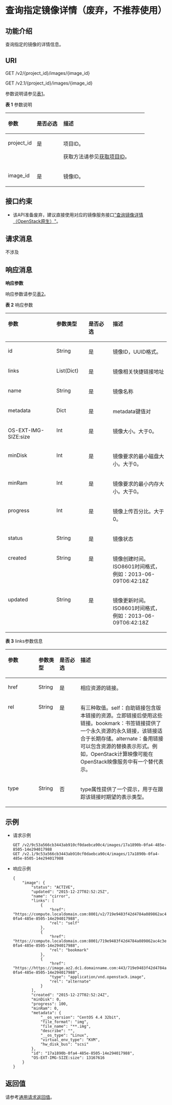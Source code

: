 # 查询指定镜像详情（废弃，不推荐使用）<a name="ZH-CN_TOPIC_0065817697"></a>

## 功能介绍<a name="zh-cn_topic_0057973108_section56055574"></a>

查询指定的镜像的详情信息。

## URI<a name="zh-cn_topic_0057973108_section34738119"></a>

GET /v2/\{project\_id\}/images/\{image\_id\}

GET /v2.1/\{project\_id\}/images/\{image\_id\}

参数说明请参见[表1](#zh-cn_topic_0057973108_zh-cn_topic_0020212650_table62669527)。

**表 1**  参数说明

<a name="zh-cn_topic_0057973108_zh-cn_topic_0020212650_table62669527"></a>
<table><thead align="left"><tr id="zh-cn_topic_0057973108_zh-cn_topic_0020212650_row33894570"><th class="cellrowborder" valign="top" width="20.74%" id="mcps1.2.4.1.1"><p id="p5187119"><a name="p5187119"></a><a name="p5187119"></a>参数</p>
</th>
<th class="cellrowborder" valign="top" width="19.05%" id="mcps1.2.4.1.2"><p id="p17503500"><a name="p17503500"></a><a name="p17503500"></a>是否必选</p>
</th>
<th class="cellrowborder" valign="top" width="60.209999999999994%" id="mcps1.2.4.1.3"><p id="p8497414"><a name="p8497414"></a><a name="p8497414"></a>描述</p>
</th>
</tr>
</thead>
<tbody><tr id="zh-cn_topic_0057973108_zh-cn_topic_0020212650_row8419032"><td class="cellrowborder" valign="top" width="20.74%" headers="mcps1.2.4.1.1 "><p id="zh-cn_topic_0057973108_zh-cn_topic_0020212650_p10852974"><a name="zh-cn_topic_0057973108_zh-cn_topic_0020212650_p10852974"></a><a name="zh-cn_topic_0057973108_zh-cn_topic_0020212650_p10852974"></a>project_id</p>
</td>
<td class="cellrowborder" valign="top" width="19.05%" headers="mcps1.2.4.1.2 "><p id="zh-cn_topic_0057973108_zh-cn_topic_0020212650_p6675738"><a name="zh-cn_topic_0057973108_zh-cn_topic_0020212650_p6675738"></a><a name="zh-cn_topic_0057973108_zh-cn_topic_0020212650_p6675738"></a>是</p>
</td>
<td class="cellrowborder" valign="top" width="60.209999999999994%" headers="mcps1.2.4.1.3 "><p id="p37593705"><a name="p37593705"></a><a name="p37593705"></a>项目ID。</p>
<p id="p1180512217438"><a name="p1180512217438"></a><a name="p1180512217438"></a>获取方法请参见<a href="获取项目ID.md">获取项目ID</a>。</p>
</td>
</tr>
<tr id="zh-cn_topic_0057973108_row132721948105411"><td class="cellrowborder" valign="top" width="20.74%" headers="mcps1.2.4.1.1 "><p id="zh-cn_topic_0057973108_p11272124885417"><a name="zh-cn_topic_0057973108_p11272124885417"></a><a name="zh-cn_topic_0057973108_p11272124885417"></a>image_id</p>
</td>
<td class="cellrowborder" valign="top" width="19.05%" headers="mcps1.2.4.1.2 "><p id="zh-cn_topic_0057973108_p11272104895417"><a name="zh-cn_topic_0057973108_p11272104895417"></a><a name="zh-cn_topic_0057973108_p11272104895417"></a>是</p>
</td>
<td class="cellrowborder" valign="top" width="60.209999999999994%" headers="mcps1.2.4.1.3 "><p id="zh-cn_topic_0057973108_p11272948145412"><a name="zh-cn_topic_0057973108_p11272948145412"></a><a name="zh-cn_topic_0057973108_p11272948145412"></a>镜像ID。</p>
</td>
</tr>
</tbody>
</table>

## 接口约束<a name="zh-cn_topic_0057973108_section44207621"></a>

-   该API准备废弃，建议直接使用对应的镜像服务接口["查询镜像详情（OpenStack原生）"](https://support.huaweicloud.com/api-ims/zh-cn_topic_0020091566.html)。

## 请求消息<a name="zh-cn_topic_0057973108_section24047537"></a>

不涉及

## 响应消息<a name="zh-cn_topic_0057973108_section15101241"></a>

**响应参数**

响应参数请参见[表2](#zh-cn_topic_0057973108_table61215668)。

**表 2**  响应参数

<a name="zh-cn_topic_0057973108_table61215668"></a>
<table><thead align="left"><tr id="zh-cn_topic_0057973108_row24851438"><th class="cellrowborder" valign="top" width="30.080000000000002%" id="mcps1.2.5.1.1"><p id="zh-cn_topic_0057973108_p66809482"><a name="zh-cn_topic_0057973108_p66809482"></a><a name="zh-cn_topic_0057973108_p66809482"></a>参数</p>
</th>
<th class="cellrowborder" valign="top" width="19.919999999999998%" id="mcps1.2.5.1.2"><p id="zh-cn_topic_0057973108_p42858995"><a name="zh-cn_topic_0057973108_p42858995"></a><a name="zh-cn_topic_0057973108_p42858995"></a>参数类型</p>
</th>
<th class="cellrowborder" valign="top" width="15.040000000000001%" id="mcps1.2.5.1.3"><p id="zh-cn_topic_0057973108_p49026576"><a name="zh-cn_topic_0057973108_p49026576"></a><a name="zh-cn_topic_0057973108_p49026576"></a>是否必选</p>
</th>
<th class="cellrowborder" valign="top" width="34.96%" id="mcps1.2.5.1.4"><p id="zh-cn_topic_0057973108_p11729738"><a name="zh-cn_topic_0057973108_p11729738"></a><a name="zh-cn_topic_0057973108_p11729738"></a>描述</p>
</th>
</tr>
</thead>
<tbody><tr id="zh-cn_topic_0057973108_row10584712"><td class="cellrowborder" valign="top" width="30.080000000000002%" headers="mcps1.2.5.1.1 "><p id="zh-cn_topic_0057973108_p52055347"><a name="zh-cn_topic_0057973108_p52055347"></a><a name="zh-cn_topic_0057973108_p52055347"></a>id</p>
</td>
<td class="cellrowborder" valign="top" width="19.919999999999998%" headers="mcps1.2.5.1.2 "><p id="zh-cn_topic_0057973108_p55733554"><a name="zh-cn_topic_0057973108_p55733554"></a><a name="zh-cn_topic_0057973108_p55733554"></a>String</p>
</td>
<td class="cellrowborder" valign="top" width="15.040000000000001%" headers="mcps1.2.5.1.3 "><p id="zh-cn_topic_0057973108_p18124014"><a name="zh-cn_topic_0057973108_p18124014"></a><a name="zh-cn_topic_0057973108_p18124014"></a>是</p>
</td>
<td class="cellrowborder" valign="top" width="34.96%" headers="mcps1.2.5.1.4 "><p id="zh-cn_topic_0057973108_p58758990"><a name="zh-cn_topic_0057973108_p58758990"></a><a name="zh-cn_topic_0057973108_p58758990"></a>镜像ID，UUID格式。</p>
</td>
</tr>
<tr id="zh-cn_topic_0057973108_row59068863"><td class="cellrowborder" valign="top" width="30.080000000000002%" headers="mcps1.2.5.1.1 "><p id="zh-cn_topic_0057973108_p19848593"><a name="zh-cn_topic_0057973108_p19848593"></a><a name="zh-cn_topic_0057973108_p19848593"></a>links</p>
</td>
<td class="cellrowborder" valign="top" width="19.919999999999998%" headers="mcps1.2.5.1.2 "><p id="zh-cn_topic_0057973108_p64232187"><a name="zh-cn_topic_0057973108_p64232187"></a><a name="zh-cn_topic_0057973108_p64232187"></a>List(Dict)</p>
</td>
<td class="cellrowborder" valign="top" width="15.040000000000001%" headers="mcps1.2.5.1.3 "><p id="zh-cn_topic_0057973108_p35424678"><a name="zh-cn_topic_0057973108_p35424678"></a><a name="zh-cn_topic_0057973108_p35424678"></a>是</p>
</td>
<td class="cellrowborder" valign="top" width="34.96%" headers="mcps1.2.5.1.4 "><p id="zh-cn_topic_0057973108_p50826682"><a name="zh-cn_topic_0057973108_p50826682"></a><a name="zh-cn_topic_0057973108_p50826682"></a>镜像相关快捷链接地址</p>
</td>
</tr>
<tr id="zh-cn_topic_0057973108_row54786954"><td class="cellrowborder" valign="top" width="30.080000000000002%" headers="mcps1.2.5.1.1 "><p id="zh-cn_topic_0057973108_p8558285"><a name="zh-cn_topic_0057973108_p8558285"></a><a name="zh-cn_topic_0057973108_p8558285"></a>name</p>
</td>
<td class="cellrowborder" valign="top" width="19.919999999999998%" headers="mcps1.2.5.1.2 "><p id="zh-cn_topic_0057973108_p22132493"><a name="zh-cn_topic_0057973108_p22132493"></a><a name="zh-cn_topic_0057973108_p22132493"></a>String</p>
</td>
<td class="cellrowborder" valign="top" width="15.040000000000001%" headers="mcps1.2.5.1.3 "><p id="zh-cn_topic_0057973108_p47901489"><a name="zh-cn_topic_0057973108_p47901489"></a><a name="zh-cn_topic_0057973108_p47901489"></a>是</p>
</td>
<td class="cellrowborder" valign="top" width="34.96%" headers="mcps1.2.5.1.4 "><p id="zh-cn_topic_0057973108_p54815394"><a name="zh-cn_topic_0057973108_p54815394"></a><a name="zh-cn_topic_0057973108_p54815394"></a>镜像名称</p>
</td>
</tr>
<tr id="zh-cn_topic_0057973108_row23576498"><td class="cellrowborder" valign="top" width="30.080000000000002%" headers="mcps1.2.5.1.1 "><p id="zh-cn_topic_0057973108_p30648192"><a name="zh-cn_topic_0057973108_p30648192"></a><a name="zh-cn_topic_0057973108_p30648192"></a>metadata</p>
</td>
<td class="cellrowborder" valign="top" width="19.919999999999998%" headers="mcps1.2.5.1.2 "><p id="zh-cn_topic_0057973108_p66584527"><a name="zh-cn_topic_0057973108_p66584527"></a><a name="zh-cn_topic_0057973108_p66584527"></a>Dict</p>
</td>
<td class="cellrowborder" valign="top" width="15.040000000000001%" headers="mcps1.2.5.1.3 "><p id="zh-cn_topic_0057973108_p24637639"><a name="zh-cn_topic_0057973108_p24637639"></a><a name="zh-cn_topic_0057973108_p24637639"></a>是</p>
</td>
<td class="cellrowborder" valign="top" width="34.96%" headers="mcps1.2.5.1.4 "><p id="zh-cn_topic_0057973108_p49491727"><a name="zh-cn_topic_0057973108_p49491727"></a><a name="zh-cn_topic_0057973108_p49491727"></a>metadata键值对</p>
</td>
</tr>
<tr id="zh-cn_topic_0057973108_row42772360"><td class="cellrowborder" valign="top" width="30.080000000000002%" headers="mcps1.2.5.1.1 "><p id="zh-cn_topic_0057973108_p42009164"><a name="zh-cn_topic_0057973108_p42009164"></a><a name="zh-cn_topic_0057973108_p42009164"></a>OS-EXT-IMG-SIZE:size</p>
</td>
<td class="cellrowborder" valign="top" width="19.919999999999998%" headers="mcps1.2.5.1.2 "><p id="zh-cn_topic_0057973108_p47299124"><a name="zh-cn_topic_0057973108_p47299124"></a><a name="zh-cn_topic_0057973108_p47299124"></a>Int</p>
</td>
<td class="cellrowborder" valign="top" width="15.040000000000001%" headers="mcps1.2.5.1.3 "><p id="zh-cn_topic_0057973108_p6023849"><a name="zh-cn_topic_0057973108_p6023849"></a><a name="zh-cn_topic_0057973108_p6023849"></a>是</p>
</td>
<td class="cellrowborder" valign="top" width="34.96%" headers="mcps1.2.5.1.4 "><p id="zh-cn_topic_0057973108_p18169746"><a name="zh-cn_topic_0057973108_p18169746"></a><a name="zh-cn_topic_0057973108_p18169746"></a>镜像大小。大于0。</p>
</td>
</tr>
<tr id="zh-cn_topic_0057973108_row29309990"><td class="cellrowborder" valign="top" width="30.080000000000002%" headers="mcps1.2.5.1.1 "><p id="zh-cn_topic_0057973108_p25298969"><a name="zh-cn_topic_0057973108_p25298969"></a><a name="zh-cn_topic_0057973108_p25298969"></a>minDisk</p>
</td>
<td class="cellrowborder" valign="top" width="19.919999999999998%" headers="mcps1.2.5.1.2 "><p id="zh-cn_topic_0057973108_p35950580"><a name="zh-cn_topic_0057973108_p35950580"></a><a name="zh-cn_topic_0057973108_p35950580"></a>Int</p>
</td>
<td class="cellrowborder" valign="top" width="15.040000000000001%" headers="mcps1.2.5.1.3 "><p id="zh-cn_topic_0057973108_p26315872"><a name="zh-cn_topic_0057973108_p26315872"></a><a name="zh-cn_topic_0057973108_p26315872"></a>是</p>
</td>
<td class="cellrowborder" valign="top" width="34.96%" headers="mcps1.2.5.1.4 "><p id="zh-cn_topic_0057973108_p51210884"><a name="zh-cn_topic_0057973108_p51210884"></a><a name="zh-cn_topic_0057973108_p51210884"></a>镜像要求的最小磁盘大小。大于0。</p>
</td>
</tr>
<tr id="zh-cn_topic_0057973108_row58244779"><td class="cellrowborder" valign="top" width="30.080000000000002%" headers="mcps1.2.5.1.1 "><p id="zh-cn_topic_0057973108_p20206679"><a name="zh-cn_topic_0057973108_p20206679"></a><a name="zh-cn_topic_0057973108_p20206679"></a>minRam</p>
</td>
<td class="cellrowborder" valign="top" width="19.919999999999998%" headers="mcps1.2.5.1.2 "><p id="zh-cn_topic_0057973108_p26128336"><a name="zh-cn_topic_0057973108_p26128336"></a><a name="zh-cn_topic_0057973108_p26128336"></a>Int</p>
</td>
<td class="cellrowborder" valign="top" width="15.040000000000001%" headers="mcps1.2.5.1.3 "><p id="zh-cn_topic_0057973108_p36020477"><a name="zh-cn_topic_0057973108_p36020477"></a><a name="zh-cn_topic_0057973108_p36020477"></a>是</p>
</td>
<td class="cellrowborder" valign="top" width="34.96%" headers="mcps1.2.5.1.4 "><p id="zh-cn_topic_0057973108_p31977543"><a name="zh-cn_topic_0057973108_p31977543"></a><a name="zh-cn_topic_0057973108_p31977543"></a>镜像要求的最小内存大小。大于0。</p>
</td>
</tr>
<tr id="zh-cn_topic_0057973108_row19362434"><td class="cellrowborder" valign="top" width="30.080000000000002%" headers="mcps1.2.5.1.1 "><p id="zh-cn_topic_0057973108_p24853313"><a name="zh-cn_topic_0057973108_p24853313"></a><a name="zh-cn_topic_0057973108_p24853313"></a>progress</p>
</td>
<td class="cellrowborder" valign="top" width="19.919999999999998%" headers="mcps1.2.5.1.2 "><p id="zh-cn_topic_0057973108_p66961361"><a name="zh-cn_topic_0057973108_p66961361"></a><a name="zh-cn_topic_0057973108_p66961361"></a>Int</p>
</td>
<td class="cellrowborder" valign="top" width="15.040000000000001%" headers="mcps1.2.5.1.3 "><p id="zh-cn_topic_0057973108_p55161178"><a name="zh-cn_topic_0057973108_p55161178"></a><a name="zh-cn_topic_0057973108_p55161178"></a>是</p>
</td>
<td class="cellrowborder" valign="top" width="34.96%" headers="mcps1.2.5.1.4 "><p id="zh-cn_topic_0057973108_p38870403"><a name="zh-cn_topic_0057973108_p38870403"></a><a name="zh-cn_topic_0057973108_p38870403"></a>镜像上传百分比。大于0。</p>
</td>
</tr>
<tr id="zh-cn_topic_0057973108_row14289307"><td class="cellrowborder" valign="top" width="30.080000000000002%" headers="mcps1.2.5.1.1 "><p id="zh-cn_topic_0057973108_p16583191"><a name="zh-cn_topic_0057973108_p16583191"></a><a name="zh-cn_topic_0057973108_p16583191"></a>status</p>
</td>
<td class="cellrowborder" valign="top" width="19.919999999999998%" headers="mcps1.2.5.1.2 "><p id="zh-cn_topic_0057973108_p1061256"><a name="zh-cn_topic_0057973108_p1061256"></a><a name="zh-cn_topic_0057973108_p1061256"></a>String</p>
</td>
<td class="cellrowborder" valign="top" width="15.040000000000001%" headers="mcps1.2.5.1.3 "><p id="zh-cn_topic_0057973108_p18852950"><a name="zh-cn_topic_0057973108_p18852950"></a><a name="zh-cn_topic_0057973108_p18852950"></a>是</p>
</td>
<td class="cellrowborder" valign="top" width="34.96%" headers="mcps1.2.5.1.4 "><p id="zh-cn_topic_0057973108_p50693992"><a name="zh-cn_topic_0057973108_p50693992"></a><a name="zh-cn_topic_0057973108_p50693992"></a>镜像状态</p>
</td>
</tr>
<tr id="zh-cn_topic_0057973108_row53592751"><td class="cellrowborder" valign="top" width="30.080000000000002%" headers="mcps1.2.5.1.1 "><p id="zh-cn_topic_0057973108_p46045538"><a name="zh-cn_topic_0057973108_p46045538"></a><a name="zh-cn_topic_0057973108_p46045538"></a>created</p>
</td>
<td class="cellrowborder" valign="top" width="19.919999999999998%" headers="mcps1.2.5.1.2 "><p id="zh-cn_topic_0057973108_p38701135"><a name="zh-cn_topic_0057973108_p38701135"></a><a name="zh-cn_topic_0057973108_p38701135"></a>String</p>
</td>
<td class="cellrowborder" valign="top" width="15.040000000000001%" headers="mcps1.2.5.1.3 "><p id="zh-cn_topic_0057973108_p47784220"><a name="zh-cn_topic_0057973108_p47784220"></a><a name="zh-cn_topic_0057973108_p47784220"></a>是</p>
</td>
<td class="cellrowborder" valign="top" width="34.96%" headers="mcps1.2.5.1.4 "><p id="zh-cn_topic_0057973108_p45316593"><a name="zh-cn_topic_0057973108_p45316593"></a><a name="zh-cn_topic_0057973108_p45316593"></a>镜像创建时间。ISO8601时间格式，例如：2013-06-09T06:42:18Z</p>
</td>
</tr>
<tr id="zh-cn_topic_0057973108_row5196159"><td class="cellrowborder" valign="top" width="30.080000000000002%" headers="mcps1.2.5.1.1 "><p id="zh-cn_topic_0057973108_p18235700"><a name="zh-cn_topic_0057973108_p18235700"></a><a name="zh-cn_topic_0057973108_p18235700"></a>updated</p>
</td>
<td class="cellrowborder" valign="top" width="19.919999999999998%" headers="mcps1.2.5.1.2 "><p id="zh-cn_topic_0057973108_p696709"><a name="zh-cn_topic_0057973108_p696709"></a><a name="zh-cn_topic_0057973108_p696709"></a>String</p>
</td>
<td class="cellrowborder" valign="top" width="15.040000000000001%" headers="mcps1.2.5.1.3 "><p id="zh-cn_topic_0057973108_p56433500"><a name="zh-cn_topic_0057973108_p56433500"></a><a name="zh-cn_topic_0057973108_p56433500"></a>是</p>
</td>
<td class="cellrowborder" valign="top" width="34.96%" headers="mcps1.2.5.1.4 "><p id="zh-cn_topic_0057973108_p7710750"><a name="zh-cn_topic_0057973108_p7710750"></a><a name="zh-cn_topic_0057973108_p7710750"></a>镜像更新时间。ISO8601时间格式，例如：2013-06-09T06:42:18Z</p>
</td>
</tr>
</tbody>
</table>

**表 3**  links参数信息

<a name="table82851550164111"></a>
<table><thead align="left"><tr id="zh-cn_topic_0065817695_zh-cn_topic_0057973086_row54901254195115"><th class="cellrowborder" valign="top" width="19%" id="mcps1.2.5.1.1"><p id="zh-cn_topic_0065817695_p131661047125817"><a name="zh-cn_topic_0065817695_p131661047125817"></a><a name="zh-cn_topic_0065817695_p131661047125817"></a>参数</p>
</th>
<th class="cellrowborder" valign="top" width="13%" id="mcps1.2.5.1.2"><p id="zh-cn_topic_0065817695_p10166194719587"><a name="zh-cn_topic_0065817695_p10166194719587"></a><a name="zh-cn_topic_0065817695_p10166194719587"></a>参数类型</p>
</th>
<th class="cellrowborder" valign="top" width="13%" id="mcps1.2.5.1.3"><p id="zh-cn_topic_0065817695_p15166194715818"><a name="zh-cn_topic_0065817695_p15166194715818"></a><a name="zh-cn_topic_0065817695_p15166194715818"></a>是否必选</p>
</th>
<th class="cellrowborder" valign="top" width="55.00000000000001%" id="mcps1.2.5.1.4"><p id="zh-cn_topic_0065817695_p91661478589"><a name="zh-cn_topic_0065817695_p91661478589"></a><a name="zh-cn_topic_0065817695_p91661478589"></a>描述</p>
</th>
</tr>
</thead>
<tbody><tr id="zh-cn_topic_0065817695_zh-cn_topic_0057973086_row1549185415113"><td class="cellrowborder" valign="top" width="19%" headers="mcps1.2.5.1.1 "><p id="zh-cn_topic_0065817695_zh-cn_topic_0057973086_p1449195414513"><a name="zh-cn_topic_0065817695_zh-cn_topic_0057973086_p1449195414513"></a><a name="zh-cn_topic_0065817695_zh-cn_topic_0057973086_p1449195414513"></a>href</p>
</td>
<td class="cellrowborder" valign="top" width="13%" headers="mcps1.2.5.1.2 "><p id="zh-cn_topic_0065817695_zh-cn_topic_0057973086_p449195425114"><a name="zh-cn_topic_0065817695_zh-cn_topic_0057973086_p449195425114"></a><a name="zh-cn_topic_0065817695_zh-cn_topic_0057973086_p449195425114"></a>String</p>
</td>
<td class="cellrowborder" valign="top" width="13%" headers="mcps1.2.5.1.3 "><p id="zh-cn_topic_0065817695_zh-cn_topic_0057973086_p1449195455118"><a name="zh-cn_topic_0065817695_zh-cn_topic_0057973086_p1449195455118"></a><a name="zh-cn_topic_0065817695_zh-cn_topic_0057973086_p1449195455118"></a>是</p>
</td>
<td class="cellrowborder" valign="top" width="55.00000000000001%" headers="mcps1.2.5.1.4 "><p id="zh-cn_topic_0065817695_zh-cn_topic_0057973086_p18491754135111"><a name="zh-cn_topic_0065817695_zh-cn_topic_0057973086_p18491754135111"></a><a name="zh-cn_topic_0065817695_zh-cn_topic_0057973086_p18491754135111"></a>相应资源的链接。</p>
</td>
</tr>
<tr id="zh-cn_topic_0065817695_zh-cn_topic_0057973086_row16491145435118"><td class="cellrowborder" valign="top" width="19%" headers="mcps1.2.5.1.1 "><p id="zh-cn_topic_0065817695_zh-cn_topic_0057973086_p4491155415518"><a name="zh-cn_topic_0065817695_zh-cn_topic_0057973086_p4491155415518"></a><a name="zh-cn_topic_0065817695_zh-cn_topic_0057973086_p4491155415518"></a>rel</p>
</td>
<td class="cellrowborder" valign="top" width="13%" headers="mcps1.2.5.1.2 "><p id="zh-cn_topic_0065817695_zh-cn_topic_0057973086_p1449165411514"><a name="zh-cn_topic_0065817695_zh-cn_topic_0057973086_p1449165411514"></a><a name="zh-cn_topic_0065817695_zh-cn_topic_0057973086_p1449165411514"></a>String</p>
</td>
<td class="cellrowborder" valign="top" width="13%" headers="mcps1.2.5.1.3 "><p id="zh-cn_topic_0065817695_zh-cn_topic_0057973086_p2491185485110"><a name="zh-cn_topic_0065817695_zh-cn_topic_0057973086_p2491185485110"></a><a name="zh-cn_topic_0065817695_zh-cn_topic_0057973086_p2491185485110"></a>是</p>
</td>
<td class="cellrowborder" valign="top" width="55.00000000000001%" headers="mcps1.2.5.1.4 "><p id="zh-cn_topic_0065817695_zh-cn_topic_0057973086_p13491165485120"><a name="zh-cn_topic_0065817695_zh-cn_topic_0057973086_p13491165485120"></a><a name="zh-cn_topic_0065817695_zh-cn_topic_0057973086_p13491165485120"></a>有三种取值。self：自助链接包含版本链接的资源。立即链接后使用这些链接。bookmark：书签链接提供了一个永久资源的永久链接，该链接适合于长期存储。alternate：备用链接可以包含资源的替换表示形式。例如，OpenStack计算映像可能在OpenStack映像服务中有一个替代表示。</p>
</td>
</tr>
<tr id="zh-cn_topic_0065817695_zh-cn_topic_0057973086_row15491195465112"><td class="cellrowborder" valign="top" width="19%" headers="mcps1.2.5.1.1 "><p id="zh-cn_topic_0065817695_zh-cn_topic_0057973086_p149145411510"><a name="zh-cn_topic_0065817695_zh-cn_topic_0057973086_p149145411510"></a><a name="zh-cn_topic_0065817695_zh-cn_topic_0057973086_p149145411510"></a>type</p>
</td>
<td class="cellrowborder" valign="top" width="13%" headers="mcps1.2.5.1.2 "><p id="zh-cn_topic_0065817695_zh-cn_topic_0057973086_p649155425114"><a name="zh-cn_topic_0065817695_zh-cn_topic_0057973086_p649155425114"></a><a name="zh-cn_topic_0065817695_zh-cn_topic_0057973086_p649155425114"></a>String</p>
</td>
<td class="cellrowborder" valign="top" width="13%" headers="mcps1.2.5.1.3 "><p id="zh-cn_topic_0065817695_zh-cn_topic_0057973086_p1949195405118"><a name="zh-cn_topic_0065817695_zh-cn_topic_0057973086_p1949195405118"></a><a name="zh-cn_topic_0065817695_zh-cn_topic_0057973086_p1949195405118"></a>否</p>
</td>
<td class="cellrowborder" valign="top" width="55.00000000000001%" headers="mcps1.2.5.1.4 "><p id="zh-cn_topic_0065817695_zh-cn_topic_0057973086_p1671811201581"><a name="zh-cn_topic_0065817695_zh-cn_topic_0057973086_p1671811201581"></a><a name="zh-cn_topic_0065817695_zh-cn_topic_0057973086_p1671811201581"></a>type属性提供了一个提示，用于在跟踪该链接时期望的表示类型。</p>
</td>
</tr>
</tbody>
</table>

## 示例<a name="zh-cn_topic_0057973108_section1693441"></a>

-   请求示例

    ```
    GET /v2/9c53a566cb3443ab910cf0daebca90c4/images/17a1890b-0fa4-485e-8505-14e294017988
    GET /v2.1/9c53a566cb3443ab910cf0daebca90c4/images/17a1890b-0fa4-485e-8505-14e294017988
    ```

-   响应示例

    ```
    {
        "image": {
            "status": "ACTIVE", 
            "updated": "2015-12-27T02:52:25Z", 
            "name": "cirror", 
            "links": [
                {
                    "href": "https://compute.localdomain.com:8001/v2/719e9483f42d4784a089862ac4c3e8d0/images/17a1890b-0fa4-485e-8505-14e294017988", 
                    "rel": "self"
                }, 
                {
                    "href": "https://compute.localdomain.com:8001/719e9483f42d4784a089862ac4c3e8d0/images/17a1890b-0fa4-485e-8505-14e294017988", 
                    "rel": "bookmark"
                }, 
                {
                    "href": "https://https://image.az2.dc1.domainname.com:443/719e9483f42d4784a089862ac4c3e8d0/images/17a1890b-0fa4-485e-8505-14e294017988", 
                    "type": "application/vnd.openstack.image", 
                    "rel": "alternate"
                }
            ], 
            "created": "2015-12-27T02:52:24Z", 
            "minDisk": 0, 
            "progress": 100, 
            "minRam": 0, 
            "metadata": {
                "__os_version": "CentOS 4.4 32bit", 
                "file_format": "img", 
                "file_name": "**.img", 
                "describe": "", 
                "__os_type": "Linux", 
                "virtual_env_type": "KVM", 
                "hw_disk_bus": "scsi"
            }, 
            "id": "17a1890b-0fa4-485e-8505-14e294017988", 
            "OS-EXT-IMG-SIZE:size": 13167616
        }
    }
    ```


## 返回值<a name="zh-cn_topic_0057973108_section3564114017426"></a>

请参考[通用请求返回值](通用请求返回值.md)。

